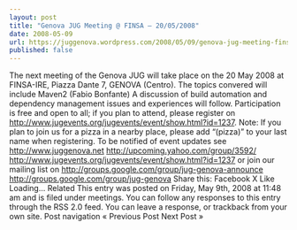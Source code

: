 ```yaml
---
layout: post
title: "Genova JUG Meeting @ FINSA – 20/05/2008"
date: 2008-05-09
url: https://juggenova.wordpress.com/2008/05/09/genova-jug-meeting-finsa-20052008/
published: false 
---
```


The next meeting of the Genova JUG will take place on the 20 May 2008 at FINSA-IRE, Piazza Dante 7, GENOVA (Centro). The topics convered will include Maven2 (Fabio Bonfante) A discussion of build automation and dependency management issues and experiences will follow. Participation is free and open to all; if you plan to attend, please register on http://www.jugevents.org/jugevents/event/show.html?id=1237. Note: If you plan to join us for a pizza in a nearby place, please add “(pizza)” to your last name when registering. To be notified of event updates see http://www.juggenova.net http://upcoming.yahoo.com/group/3592/ http://www.jugevents.org/jugevents/event/show.html?id=1237 or join our mailing list on http://groups.google.com/group/jug-genova-announce http://groups.google.com/group/jug-genova Share this: Facebook X Like Loading... Related This entry was posted on Friday, May 9th, 2008 at 11:48 am and is filed under meetings. You can follow any responses to this entry through the RSS 2.0 feed. You can leave a response, or trackback from your own site. Post navigation « Previous Post Next Post »
